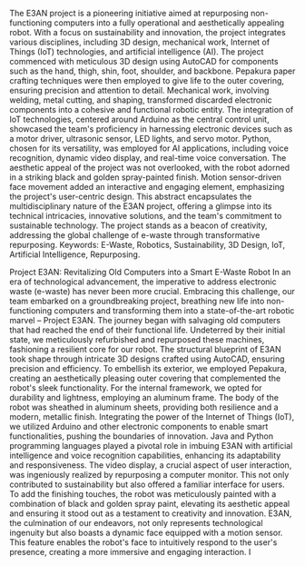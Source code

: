 The E3AN project is a pioneering initiative aimed at repurposing non-functioning computers into a fully
operational and aesthetically appealing robot. With a focus on sustainability and innovation, the project
integrates various disciplines, including 3D design, mechanical work, Internet of Things (IoT)
technologies, and artificial intelligence (AI).
The project commenced with meticulous 3D design using AutoCAD for components such as the hand,
thigh, shin, foot, shoulder, and backbone. Pepakura paper crafting techniques were then employed to give
life to the outer covering, ensuring precision and attention to detail. Mechanical work, involving welding,
metal cutting, and shaping, transformed discarded electronic components into a cohesive and functional
robotic entity.
The integration of IoT technologies, centered around Arduino as the central control unit, showcased the
team's proficiency in harnessing electronic devices such as a motor driver, ultrasonic sensor, LED lights,
and servo motor. Python, chosen for its versatility, was employed for AI applications, including voice
recognition, dynamic video display, and real-time voice conversation.
The aesthetic appeal of the project was not overlooked, with the robot adorned in a striking black and
golden spray-painted finish. Motion sensor-driven face movement added an interactive and engaging
element, emphasizing the project's user-centric design.
This abstract encapsulates the multidisciplinary nature of the E3AN project, offering a glimpse into its
technical intricacies, innovative solutions, and the team's commitment to sustainable technology. The
project stands as a beacon of creativity, addressing the global challenge of e-waste through
transformative repurposing.
Keywords: E-Waste, Robotics, Sustainability, 3D Design, IoT, Artificial Intelligence, Repurposing.

Project E3AN: Revitalizing Old Computers into a Smart E-Waste Robot
In an era of technological advancement, the imperative to address electronic waste (e-waste)
has never been more crucial. Embracing this challenge, our team embarked on a
groundbreaking project, breathing new life into non-functioning computers and
transforming them into a state-of-the-art robotic marvel – Project E3AN.
The journey began with salvaging old computers that had reached the end of their
functional life. Undeterred by their initial state, we meticulously refurbished and
repurposed these machines, fashioning a resilient core for our robot.
The structural blueprint of E3AN took shape through intricate 3D designs crafted using
AutoCAD, ensuring precision and efficiency. To embellish its exterior, we employed
Pepakura, creating an aesthetically pleasing outer covering that complemented the
robot's sleek functionality.
For the internal framework, we opted for durability and lightness, employing an
aluminum frame. The body of the robot was sheathed in aluminum sheets, providing
both resilience and a modern, metallic finish.
Integrating the power of the Internet of Things (IoT), we utilized Arduino and other
electronic components to enable smart functionalities, pushing the boundaries of
innovation. Java and Python programming languages played a pivotal role in imbuing
E3AN with artificial intelligence and voice recognition capabilities, enhancing its
adaptability and responsiveness.
The video display, a crucial aspect of user interaction, was ingeniously realized by
repurposing a computer monitor. This not only contributed to sustainability but also
offered a familiar interface for users.
To add the finishing touches, the robot was meticulously painted with a combination of
black and golden spray paint, elevating its aesthetic appeal and ensuring it stood out as
a testament to creativity and innovation.
E3AN, the culmination of our endeavors, not only represents technological ingenuity
but also boasts a dynamic face equipped with a motion sensor. This feature enables the
robot's face to intuitively respond to the user's presence, creating a more immersive and
engaging interaction.
I
